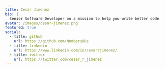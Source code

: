 ```yaml
---
title: Cesar Jimenez
bio: |
  Senior Software Developer on a mission to help you write better code.  Currently in love with Golang.
avatar: /images/cesar-jimenez.png
featured: true
social:
  - title: github
    url: https://github.com/Numbers88s
  - title: linkedin
    url: https://www.linkedin.com/in/cesarrjimenez/
  - title: twitter
    url: https://twitter.com/cesar_r_jimenez
---
```

